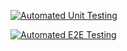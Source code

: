 [![Automated Unit Testing](https://github.com/aklevjer/workflow-automated-testing/actions/workflows/unit-test.yml/badge.svg)](https://github.com/aklevjer/workflow-automated-testing/actions/workflows/unit-test.yml)

[![Automated E2E Testing](https://github.com/aklevjer/workflow-automated-testing/actions/workflows/e2e-test.yml/badge.svg)](https://github.com/aklevjer/workflow-automated-testing/actions/workflows/e2e-test.yml)
